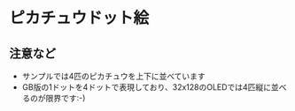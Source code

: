 # ピカチュウドット絵

## 注意など
* サンプルでは4匹のピカチュウを上下に並べています
* GB版の1ドットを4ドットで表現しており、32x128のOLEDでは4匹縦に並べるのが限界です:-)
